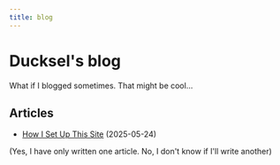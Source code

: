```yaml
---
title: blog
---
```


# Ducksel's blog

What if I blogged sometimes. That might be cool...

## Articles

- [How I Set Up This Site](/blog/how-i-set-up-this-site) (2025-05-24)

(Yes, I have only written one article. No, I don't know if I'll write another)
